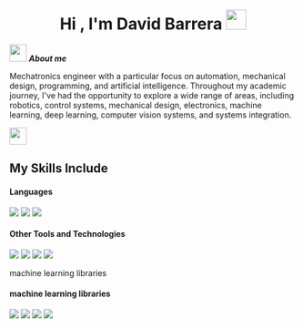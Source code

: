 <h1 align="center"><b>Hi , I'm David Barrera </b><img src="https://media.giphy.com/media/hvRJCLFzcasrR4ia7z/giphy.gif" width="35"></h1>
<!--  -->



<img src="https://media.giphy.com/media/ObNTw8Uzwy6KQ/giphy.gif" width="30px">&nbsp;***About me***

Mechatronics engineer with a particular focus on automation, mechanical design, programming, and artificial intelligence. Throughout my academic journey, I've had the opportunity to explore a wide range of areas, including robotics, control systems, mechanical design, electronics, machine learning, deep learning, computer vision systems, and systems integration.

<img src="https://media.giphy.com/media/ObNTw8Uzwy6KQ/giphy.gif" width="30px">

## My Skills Include

<h4> Languages </h4>
<span> 

  <img src="https://img.shields.io/badge/python-3670A0?style=for-the-badge&logo=python&logoColor=ffdd54">
  
  <img src= "https://img.shields.io/badge/-Arduino-00979D?style=for-the-badge&logo=Arduino&logoColor=white">
 
  <img src= "https://img.shields.io/badge/C%2B%2B-00599C?style=for-the-badge&logo=c%2B%2B&logoColor=white">
 




</span>


<h4> Other Tools and Technologies </h4>
<span>
  <img src="https://img.shields.io/badge/Git-F05032?style=for-the-badge&logo=git&logoColor=white">
  <img src="https://img.shields.io/badge/MySQL-00000F?style=for-the-badge&logo=mysql&logoColor=white">
  <img src="https://img.shields.io/badge/solidworks-005386?style=for-the-badge&logo=dassaultsystemes&logoColor=white">
  <img src="https://img.shields.io/badge/PLSQL-F80000?style=for-the-badge&logo=oracle&logoColor=black">
  
machine learning libraries
</span>

<h4> machine learning libraries </h4>
<span>
   <img src= "https://img.shields.io/badge/Pandas-2C2D72?style=for-the-badge&logo=pandas&logoColor=white">
   <img src="https://img.shields.io/badge/TensorFlow-FF6F00?style=for-the-badge&logo=tensorflow&logoColor=white">
   <img src= "https://img.shields.io/badge/Keras-FF0000?style=for-the-badge&logo=keras&logoColor=white">
  <img src= "https://img.shields.io/badge/scikit%20learn-F7931E?style=for-the-badge&logo=scikit-learn&logoColor=white">
 
</span>


</div>

